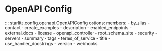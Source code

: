 # OpenAPI Config

::: starlite.config.openapi.OpenAPIConfig
    options:
        members:
            - by_alias
            - contact
            - create_examples
            - description
            - enabled_endpoints
            - external_docs
            - license
            - openapi_controller
            - root_schema_site
            - security
            - servers
            - summary
            - tags
            - terms_of_service
            - title
            - use_handler_docstrings
            - version
            - webhooks
